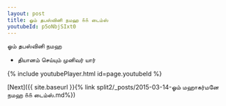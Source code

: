 ```yaml
---
layout: post
title: ஓம் தபஸ்வினி நமஹ ௧௧ டைம்ஸ்
youtubeId: p5oNbjSIxt0
---
```

 
 
 ஓம் தபஸ்வினி நமஹ  
 
 -  தியானம் செய்யும் முனிவர் யார் 
 
  
 
  
 
 
 
 
 
 


{% include youtubePlayer.html id=page.youtubeId %}
 
[Next]({{ site.baseurl }}{% link  split2/_posts/2015-03-14-ஓம் மஹாகர்மனே நமஹ ௧௧ டைம்ஸ்.md%})
 
